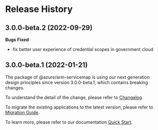 # Release History
    
## 3.0.0-beta.2 (2022-09-29)

**Bugs Fixed**

  -  fix better user experience of credential scopes in government cloud

## 3.0.0-beta.1 (2022-01-21)

The package of @azure/arm-servicemap is using our next generation design principles since version 3.0.0-beta.1, which contains breaking changes.

To understand the detail of the change, please refer to [Changelog](https://aka.ms/js-track2-changelog).

To migrate the existing applications to the latest version, please refer to [Migration Guide](https://aka.ms/js-track2-migration-guide).

To learn more, please refer to our documentation [Quick Start](https://aka.ms/js-track2-quickstart).
